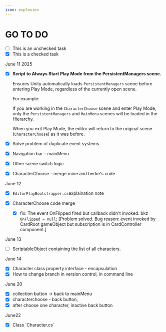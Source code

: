 ```yaml
---
icon: explosion
---
```


# GO TO DO

* [ ] This is an unchecked task
* [x] This is a checked task

June 11 2025

*   [x] **Script to Always Start Play Mode from the PersistentManagers scene.**

    Ensures Unity automatically loads `PersistentManagers` scene before entering Play Mode, regardless of the currently open scene.

    For example:

    If you are working in the `CharacterChoose` scene and enter Play Mode, only the `PersistentManagers` and `MainMenu` scenes will be loaded in the Hierarchy.

    When you exit Play Mode, the editor will return to the original scene (`CharacterChoose`) as it was before.
* [x] Solve problem of duplicate event systems
* [x] Navigation bar - mainMenu
* [x] Other scene switch logic
* [x] CharacterChoose - merge mine and berke's code

June 12

* [x] `EditorPlayBootstrapper.cs`explaination note
*   [x] CharacterChoose code merge

    * [x] fix: The event OnFlipped fired but callback didn't invoked. bkz `OnFlipped = null`; \[Problem solved. Bug reason: event invoked by CardRoot gameObject but subscription is in CardController component.]



June 13

* [ ] ScriptableObject containing the list of all characters.

June 14

* [x] Character class property interface - encapsulation
* [x] How to change branch in version control, in command line

June 20

* [x] collection button -> back to mainMenu
* [x] characterchoose - back button,
* [x] after choose one character, inactive back button

June22

* [x] Class \`Character.cs\`&#x20;

